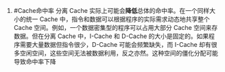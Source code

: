 1. #Cache命中率
	分离 Cache 实际上可能会**降低**总体的命中率。在一个同样大小的统一 Cache 中，指令和数据可以根据程序的实际需求动态地共享整个 Cache 空间。例如，一个数据密集型的程序可以占用大部分 Cache 空间来存数据。但在分离 Cache 中，I-Cache 和 D-Cache 的大小是固定的。如果程序需要大量数据但指令很少，D-Cache 可能会频繁缺失，而 I-Cache 却有很多空闲空间，这些空间无法被数据利用，反之亦然。这种空间的僵化分配可能导致命中率下降
	